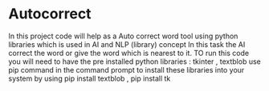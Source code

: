 # Autocorrect
In this project code will help as a Auto correct word tool using python libraries which is used in AI and NLP (library) concept
In this task the AI  correct the word
or give the word which is nearest to it.
TO run this code you will need to have the pre installed python libraries : tkinter , textblob
use pip command in the command prompt to install these libraries into your system by using 
pip install textblob , pip install tk







